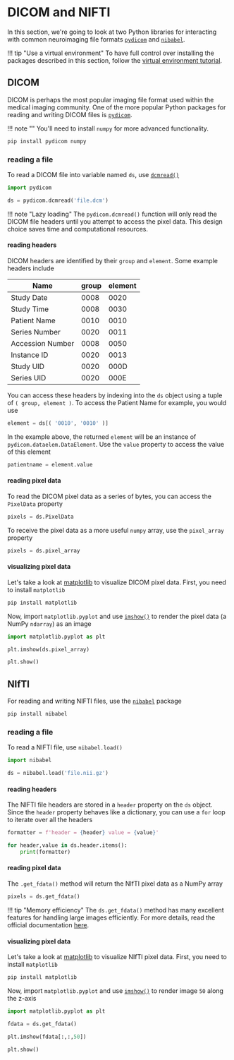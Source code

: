 # DICOM and NIFTI

In this section, we're going to look at two Python libraries for 
interacting with common neuroimaging file formats
[`pydicom`](https://pydicom.github.io/) 
and
[`nibabel`](https://nipy.org/nibabel/).

!!! tip "Use a virtual environment"
    To have full control over installing the packages described in this 
    section, follow the
    [virtual environment tutorial](/virtualenv).

## DICOM

DICOM is perhaps the most popular imaging file format used within the medical 
imaging community. One of the more popular Python packages for reading and 
writing DICOM files is
[`pydicom`](https://pydicom.github.io/pydicom/stable/index.html).

!!! note ""
    You'll need to install `numpy` for more advanced functionality.

```bash
pip install pydicom numpy
```

### reading a file

To read a DICOM file into variable named `ds`, use 
[`dcmread()`](https://pydicom.github.io/pydicom/dev/reference/generated/pydicom.filereader.dcmread.html)

```python
import pydicom

ds = pydicom.dcmread('file.dcm')
```

!!! note "Lazy loading"
    The `pydicom.dcmread()` function will only read the DICOM file headers 
    until you attempt to access the pixel data. This design choice saves 
    time and computational resources.

#### reading headers

DICOM headers are identified by their `group` and `element`. Some example 
headers include

| Name                | group | element | 
|---------------------|-------|---------|
| Study Date          | 0008  | 0020    |
| Study Time          | 0008  | 0030    |
| Patient Name        | 0010  | 0010    |
| Series Number       | 0020  | 0011    |
| Accession Number    | 0008  | 0050    |
| Instance ID         | 0020  | 0013    |
| Study UID           | 0020  | 000D    |
| Series UID          | 0020  | 000E    |

You can access these headers by indexing into the `ds` object using a tuple of 
`( group, element )`. To access the Patient Name for example, you would use

```python
element = ds[( '0010', '0010' )]
```

In the example above, the returned `element` will be an instance of 
`pydicom.dataelem.DataElement`. Use the `value` property to access the value 
of this element

```python
patientname = element.value
```

#### reading pixel data

To read the DICOM pixel data as a series of bytes, you can access the 
`PixelData` property

```python
pixels = ds.PixelData
```

To receive the pixel data as a more useful `numpy` array, use the `pixel_array` 
property

```python
pixels = ds.pixel_array
```

#### visualizing pixel data

Let's take a look at
[matplotlib](https://matplotlib.org/)
to visualize DICOM pixel data. First, you need to install `matplotlib`

```bash
pip install matplotlib
```

Now, import `matplotlib.pyplot` and use
[`imshow()`](https://matplotlib.org/3.5.1/api/_as_gen/matplotlib.pyplot.imshow.html)
to render the pixel data (a NumPy `ndarray`) as an image

```python
import matplotlib.pyplot as plt

plt.imshow(ds.pixel_array)

plt.show()
```

## NIfTI

For reading and writing NIFTI files, use the 
[`nibabel`](https://nipy.org/nibabel/)
package

```bash
pip install nibabel
```

### reading a file

To read a NIFTI file, use `nibabel.load()`

```python
import nibabel

ds = nibabel.load('file.nii.gz')
```

#### reading headers 

The NIFTI file headers are stored in a `header` property on the `ds` object. 
Since the `header` property behaves like a dictionary, you can use a `for` 
loop to iterate over all the headers

```python
formatter = f'header = {header} value = {value}'

for header,value in ds.header.items():
    print(formatter)
```

#### reading pixel data

The `.get_fdata()` method will return the NIfTI pixel data as a NumPy array

```python
pixels = ds.get_fdata()
```

!!! tip "Memory efficiency"
    The `ds.get_fdata()` method has many excellent features for handling large 
    images efficiently. For more details, read the official documentation
    [here](https://nipy.org/nibabel/images_and_memory.html#use-the-array-proxy-instead-of-get-fdata).

#### visualizing pixel data

Let's take a look at
[matplotlib](https://matplotlib.org/)
to visualize NIfTI pixel data. First, you need to install `matplotlib`

```bash
pip install matplotlib
```

Now, import `matplotlib.pyplot` and use
[`imshow()`](https://matplotlib.org/3.5.1/api/_as_gen/matplotlib.pyplot.imshow.html)
to render image `50` along the z-axis

```python
import matplotlib.pyplot as plt

fdata = ds.get_fdata()

plt.imshow(fdata[:,:,50])

plt.show()
```

